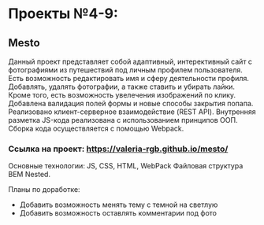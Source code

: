 # Проекты №4-9:

 ## Mesto

Данный проект представляет собой адаптивный, интерективный сайт с фотографиями из путешествий под личным профилем пользователя. 
Есть возможность редактировать имя и сферу деятельности профиля. 
Добавлять, удалять фотографии, а также ставить и убирать лайки. 
Кроме того, есть возможность увелечения изображений по клику. 
Добавлена валидация полей формы и новые способы закрытия попапа.
Реализовано клиент-серверное взаимодействие (REST API).
Внутренняя разметка JS-кода реализована с использованием принципов ООП.
Сборка кода осуществляется с помощью Webpack.
### Ссылка на проект: https://valeria-rgb.github.io/mesto/
Основные технологии: JS, CSS, HTML, WebPack
Файловая структура BEM Nested.

Планы по доработке:
- Добавить возможность менять тему с темной на светлую
- Добавить возможность оставлять комментарии под фото
